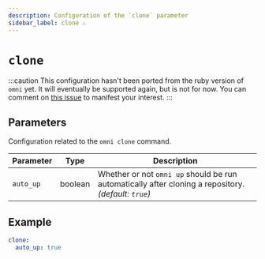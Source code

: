 ```yaml
---
description: Configuration of the `clone` parameter
sidebar_label: clone ⚠
---
```


# `clone`

:::caution
This configuration hasn't been ported from the ruby version of `omni` yet.
It will eventually be supported again, but is not for now.
You can comment on [this issue](https://github.com/XaF/omni/issues/200) to manifest your interest.
:::

## Parameters

Configuration related to the `omni clone` command.

| Parameter       | Type      | Description                                         |
|-----------------|-----------|-----------------------------------------------------|
| `auto_up`       | boolean   | Whether or not `omni up` should be run automatically after cloning a repository. *(default: `true`)* |

## Example

```yaml
clone:
  auto_up: true
```
